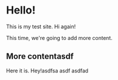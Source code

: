 # Hello!

This is my test site. Hi again!

This time, we're going to add more content.

## More contentasdf

Here it is. Hey!asdfsa
asdf
asdfad
